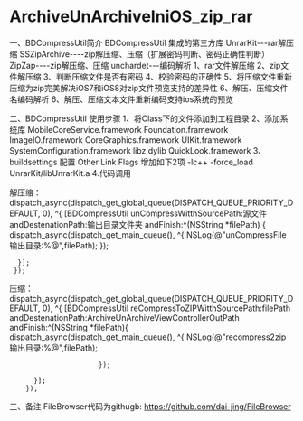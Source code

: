 # ArchiveUnArchiveIniOS_zip_rar

一、BDCompressUtil简介
BDCompressUtil 集成的第三方库
UnrarKit---rar解压缩
SSZipArchive----zip解压缩、压缩（扩展密码判断、密码正确性判断）
ZipZap----zip解压缩、压缩
unchardet---编码解析
1、rar文件解压缩
2、zip文件解压缩
3、判断压缩文件是否有密码
4、校验密码的正确性
5、将压缩文件重新压缩为zip完美解决iOS7和iOS8对zip文件预览支持的差异性
6、解压、压缩文件名编码解析
6、解压、压缩文本文件重新编码支持ios系统的预览

二、BDCompressUtil 使用步骤
1、将Class下的文件添加到工程目录
2、添加系统库
   MobileCoreService.framework
   Foundation.framework
   ImageIO.framework
   CoreGraphics.framework
   UIKit.framework
   SystemConfiguration.framework
   libz.dylib
   QuickLook.framework
3、buildsettings 配置
   Other Link Flags 增加如下2项
   -lc++
   -force_load UnrarKit/libUnrarKit.a
4.代码调用

  解压缩：
       dispatch_async(dispatch_get_global_queue(DISPATCH_QUEUE_PRIORITY_DEFAULT, 0), ^{
       [BDCompressUtil unCompressWitthSourcePath:源文件 andDestenationPath:输出目录文件夹 andFinish:^(NSString *filePath) {
         dispatch_async(dispatch_get_main_queue(), ^{
            NSLog(@"unCompressFile 输出目录:%@",filePath);
          });

      }];
     });

 压缩：
       dispatch_async(dispatch_get_global_queue(DISPATCH_QUEUE_PRIORITY_DEFAULT, 0), ^{
         [BDCompressUtil reCompressToZIPWitthSourcePath:filePath
            andDestenationPath:ArchiveUnArchiveViewControllerOutPath
                     andFinish:^(NSString *filePath){
                   dispatch_async(dispatch_get_main_queue(), ^{
                      NSLog(@"recompress2zip 输出目录:%@",filePath);

                          });

          }];
        });
三、备注
FileBrowser代码为githugb:  https://github.com/dai-jing/FileBrowser


